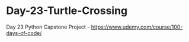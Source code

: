 # Day-23-Turtle-Crossing
Day 23 Python Capstone Project - https://www.udemy.com/course/100-days-of-code/
